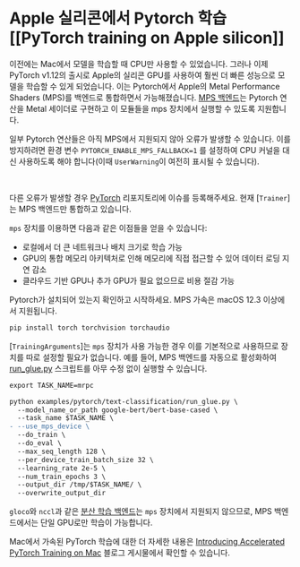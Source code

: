 <!--Copyright 2022 The HuggingFace Team. All rights reserved.

Licensed under the Apache License, Version 2.0 (the "License"); you may not use this file except in compliance with
the License. You may obtain a copy of the License at

http://www.apache.org/licenses/LICENSE-2.0

Unless required by applicable law or agreed to in writing, software distributed under the License is distributed on
an "AS IS" BASIS, WITHOUT WARRANTIES OR CONDITIONS OF ANY KIND, either express or implied. See the License for the

⚠️ Note that this file is in Markdown but contain specific syntax for our doc-builder (similar to MDX) that may not be
rendered properly in your Markdown viewer.

-->

# Apple 실리콘에서 Pytorch 학습 [[PyTorch training on Apple silicon]]

이전에는 Mac에서 모델을 학습할 때 CPU만 사용할 수 있었습니다. 그러나 이제 PyTorch v1.12의 출시로 Apple의 실리콘 GPU를 사용하여 훨씬 더 빠른 성능으로 모델을 학습할 수 있게 되었습니다. 이는 Pytorch에서 Apple의 Metal Performance Shaders (MPS)를 백엔드로 통합하면서 가능해졌습니다. [MPS 백엔드](https://pytorch.org/docs/stable/notes/mps.html)는 Pytorch 연산을 Metal 세이더로 구현하고 이 모듈들을 mps 장치에서 실행할 수 있도록 지원합니다.

<Tip warning={true}>

일부 Pytorch 연산들은 아직 MPS에서 지원되지 않아 오류가 발생할 수 있습니다. 이를 방지하려면 환경 변수 `PYTORCH_ENABLE_MPS_FALLBACK=1` 를 설정하여 CPU 커널을 대신 사용하도록 해야 합니다(이때 `UserWarning`이 여전히 표시될 수 있습니다). 

<br>

다른 오류가 발생할 경우 [PyTorch](https://github.com/pytorch/pytorch/issues) 리포지토리에 이슈를 등록해주세요. 현재 [`Trainer`]는 MPS 백엔드만 통합하고 있습니다.

</Tip>

`mps` 장치를 이용하면 다음과 같은 이점들을 얻을 수 있습니다:

* 로컬에서 더 큰 네트워크나 배치 크기로 학습 가능
* GPU의 통합 메모리 아키텍처로 인해 메모리에 직접 접근할 수 있어 데이터 로딩 지연 감소
* 클라우드 기반 GPU나 추가 GPU가 필요 없으므로 비용 절감 가능

Pytorch가 설치되어 있는지 확인하고 시작하세요. MPS 가속은 macOS 12.3 이상에서 지원됩니다.

```bash
pip install torch torchvision torchaudio
```

[`TrainingArguments`]는 `mps` 장치가 사용 가능한 경우 이를 기본적으로 사용하므로 장치를 따로 설정할 필요가 없습니다. 예를 들어, MPS 백엔드를 자동으로 활성화하여 [run_glue.py](https://github.com/huggingface/transformers/blob/main/examples/pytorch/text-classification/run_glue.py) 스크립트를 아무 수정 없이 실행할 수 있습니다.

```diff
export TASK_NAME=mrpc

python examples/pytorch/text-classification/run_glue.py \
  --model_name_or_path google-bert/bert-base-cased \
  --task_name $TASK_NAME \
- --use_mps_device \
  --do_train \
  --do_eval \
  --max_seq_length 128 \
  --per_device_train_batch_size 32 \
  --learning_rate 2e-5 \
  --num_train_epochs 3 \
  --output_dir /tmp/$TASK_NAME/ \
  --overwrite_output_dir
```

`gloco`와 `nccl`과 같은 [분산 학습 백엔드](https://pytorch.org/docs/stable/distributed.html#backends)는 `mps` 장치에서 지원되지 않으므로, MPS 백엔드에서는 단일 GPU로만 학습이 가능합니다.

Mac에서 가속된 PyTorch 학습에 대한 더 자세한 내용은 [Introducing Accelerated PyTorch Training on Mac](https://pytorch.org/blog/introducing-accelerated-pytorch-training-on-mac/) 블로그 게시물에서 확인할 수 있습니다.
